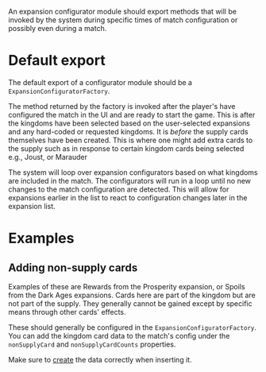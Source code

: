 An expansion configurator module should export methods that will be invoked by the system
during specific times of match configuration or possibly even during a match.

# Default export

The default export of a configurator module should be a `ExpansionConfiguratorFactory`.

The method returned by the factory is invoked after the player's have configured the match in the UI and
are ready to start the game. This is after the kingdoms have been selected based on the user-selected 
expansions and any hard-coded or requested kingdoms. It is _before_ the supply cards themselves have been
created. This is where one might add extra cards to the supply such as in response to certain kingdom
cards being selected e.g., Joust, or Marauder

The system will loop over expansion configurators based on what kingdoms are included in the match.
The configurators will run in a loop until no new changes to the match configuration are detected.
This will allow for expansions earlier in the list to react to configuration changes later in the
expansion list.


# Examples

## Adding non-supply cards

Examples of these are Rewards from the Prosperity expansion, or Spoils from the Dark Ages expansions. Cards
here are part of the kingdom but are not part of the supply. They generally cannot be gained except by
specific means through other cards' effects.

These should generally be configured in the `ExpansionConfiguratorFactory`. You can add the kingdom card
data to the match's config under the `nonSupplyCard` and `nonSupplyCardCounts` properties.

Make sure to [create](README-card-data.md) the data correctly when inserting it.
